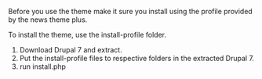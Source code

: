 Before you use the theme make it sure you install using the profile provided by the news theme plus.

To install the theme, use the install-profile folder.
1.  Download Drupal 7 and extract.
2.  Put the install-profile files to respective folders in the extracted Drupal 7.
3.  run install.php